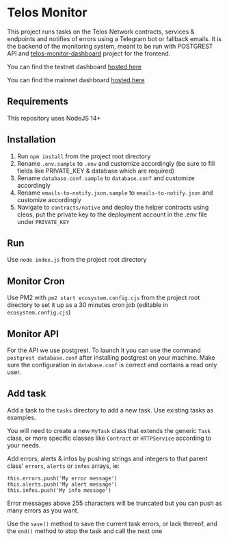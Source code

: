 # Telos Monitor

This project runs tasks on the Telos Network contracts, services & endpoints and notifies of errors using a Telegram bot or fallback emails.
It is the backend of the monitoring system, meant to be run with POSTGREST API and [telos-monitor-dashboard](https://github.com/telosnetwork/telos-monitor-dashboard) project for the frontend.

You can find the testnet dashboard [hosted here](https://monitor-test.telos.net/#/)

You can find the mainnet dashboard [hosted here](https://monitor.telos.net/#/)

## Requirements

This repository uses NodeJS 14+

## Installation

1. Run `npm install` from the project root directory
2. Rename `.env.sample` to `.env` and customize accordingly (be sure to fill fields like PRIVATE_KEY & database which are required)
3. Rename `database.conf.sample` to `database.conf` and customize accordingly
4. Rename `emails-to-notify.json.sample` to `emails-to-notify.json` and customize accordingly
5. Navigate to `contracts/native` and deploy the helper contracts using cleos, put the private key to the deployment account in the .env file under `PRIVATE_KEY`

## Run

Use `node index.js` from the project root directory

## Monitor Cron

Use PM2 with `pm2 start ecosystem.config.cjs` from the project root directory to set it up as a 30 minutes cron job (editable in `ecosystem.config.cjs`)

## Monitor API

For the API we use postgrest. To launch it you can use the command `postgrest database.conf` after installing postgrest on your machine. Make sure the configuration in `database.conf` is correct and contains a read only user.

## Add task

Add a task to the `tasks` directory to add a new task. Use existing tasks as examples.

You will need to create a new `MyTask` class that extends the generic `Task` class, or more specific classes like `Contract` or `HTTPService` according to your needs.

Add errors, alerts & infos by pushing strings and integers to that parent class' `errors`, `alerts` or `infos` arrays, ie:

```
this.errors.push('My error message')
this.alerts.push('My alert message')
this.infos.push('My info message')
```

Error messages above 255 characters will be truncated but you can push as many errors as you want.

Use the `save()` method to save the current task errors, or lack thereof, and the `end()` method to stop the task and call the next one